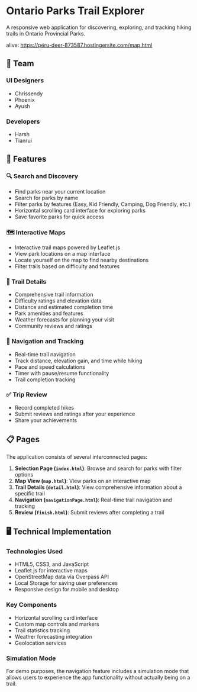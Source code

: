 # Ontario Parks Trail Explorer

A responsive web application for discovering, exploring, and tracking hiking trails in Ontario Provincial Parks.

alive: https://peru-deer-873587.hostingersite.com/map.html

## 👥 Team

### UI Designers
- Chrissendy 
- Phoenix 
- Ayush  

### Developers
- Harsh 
- Tianrui

## 📱 Features

### 🔍 Search and Discovery
- Find parks near your current location
- Search for parks by name
- Filter parks by features (Easy, Kid Friendly, Camping, Dog Friendly, etc.)
- Horizontal scrolling card interface for exploring parks
- Save favorite parks for quick access

### 🗺️ Interactive Maps
- Interactive trail maps powered by Leaflet.js
- View park locations on a map interface
- Locate yourself on the map to find nearby destinations
- Filter trails based on difficulty and features

### 🥾 Trail Details
- Comprehensive trail information
- Difficulty ratings and elevation data
- Distance and estimated completion time
- Park amenities and features
- Weather forecasts for planning your visit
- Community reviews and ratings

### 🧭 Navigation and Tracking
- Real-time trail navigation
- Track distance, elevation gain, and time while hiking
- Pace and speed calculations
- Timer with pause/resume functionality
- Trail completion tracking

### ✅ Trip Review
- Record completed hikes
- Submit reviews and ratings after your experience
- Share your achievements

## 📋 Pages

The application consists of several interconnected pages:

1. **Selection Page (`index.html`)**: Browse and search for parks with filter options
2. **Map View (`map.html`)**: View parks on an interactive map
3. **Trail Details (`detail.html`)**: View comprehensive information about a specific trail
4. **Navigation (`navigationPage.html`)**: Real-time trail navigation and tracking
5. **Review (`finish.html`)**: Submit reviews after completing a trail

## 🖥️ Technical Implementation

### Technologies Used
- HTML5, CSS3, and JavaScript
- Leaflet.js for interactive maps
- OpenStreetMap data via Overpass API
- Local Storage for saving user preferences
- Responsive design for mobile and desktop

### Key Components
- Horizontal scrolling card interface
- Custom map controls and markers
- Trail statistics tracking
- Weather forecasting integration
- Geolocation services

### Simulation Mode
For demo purposes, the navigation feature includes a simulation mode that allows users to experience the app functionality without actually being on a trail.



